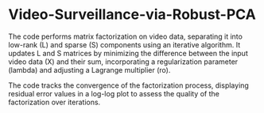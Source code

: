 # Video-Surveillance-via-Robust-PCA


The code performs matrix factorization on video data, separating it into low-rank (L) and sparse (S) components using
an iterative algorithm. It updates L and S matrices by minimizing the difference between the input video data (X) and
their sum, incorporating a regularization parameter (lambda) and adjusting a Lagrange multiplier (ro).


The code tracks the convergence of the factorization process, displaying residual error values in a log-log plot to assess
the quality of the factorization over iterations.
